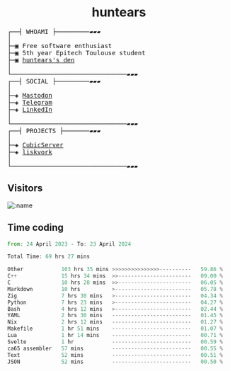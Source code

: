 <h1 align="center">
huntears
</h1>
<!-- <p align="center">
<img src=https://huntears.com/img/pfp.webp width=30%/>
</p>
<style>
img {
    border-radius: 50%;
}
</style> -->
<pre>
┌──┤ WHOAMI ├─────────▰▰▰
│
├─▣ Free software enthusiast
├─▣ 5th year Epitech Toulouse student
├─▣ <a href="https://huntears.com/">huntears's den</a>
│
└───────────────────────────────▰▰▰
┌──┤ SOCIAL ├─────────▰▰▰
│
├─◈ <a href="https://fosstodon.org/@huntears">Mastodon</a>
├─◈ <a href="https://t.me/huntears">Telegram</a>
├─◈ <a href="https://www.linkedin.com/in/alexandre-flion">LinkedIn</a>
│
└───────────────────────────────▰▰▰
┌──┤ PROJECTS ├───────▰▰▰
│
├─◈ <a href="https://github.com/CubicMC/cubic-server">CubicServer</a>
├─◈ <a href="https://github.com/Epitech/B-AIA-500_liskvork">liskvork</a>
│
└───────────────────────────────▰▰▰
</pre>

## Visitors

![:name](https://count.getloli.com/get/@huntears?theme=rule34)

## Time coding

<!--START_SECTION:wakatime-->

```rust
From: 24 April 2023 - To: 23 April 2024

Total Time: 69 hrs 27 mins

Other            103 hrs 35 mins >>>>>>>>>>>>>>>----------   59.86 %
C++              15 hrs 34 mins  >>-----------------------   09.00 %
C                10 hrs 28 mins  >>-----------------------   06.05 %
Markdown         10 hrs          >------------------------   05.78 %
Zig              7 hrs 30 mins   >------------------------   04.34 %
Python           7 hrs 23 mins   >------------------------   04.27 %
Bash             4 hrs 12 mins   >------------------------   02.44 %
YAML             2 hrs 30 mins   -------------------------   01.45 %
Nix              2 hrs 12 mins   -------------------------   01.27 %
Makefile         1 hr 51 mins    -------------------------   01.07 %
Lua              1 hr 14 mins    -------------------------   00.71 %
Svelte           1 hr            -------------------------   00.59 %
ca65 assembler   57 mins         -------------------------   00.55 %
Text             52 mins         -------------------------   00.51 %
JSON             52 mins         -------------------------   00.50 %
```

<!--END_SECTION:wakatime-->
